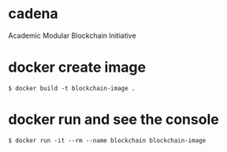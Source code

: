 # cadena
Academic Modular Blockchain Initiative


# docker create image

    $ docker build -t blockchain-image .

# docker run and see the console

    $ docker run -it --rm --name blockchain blockchain-image
